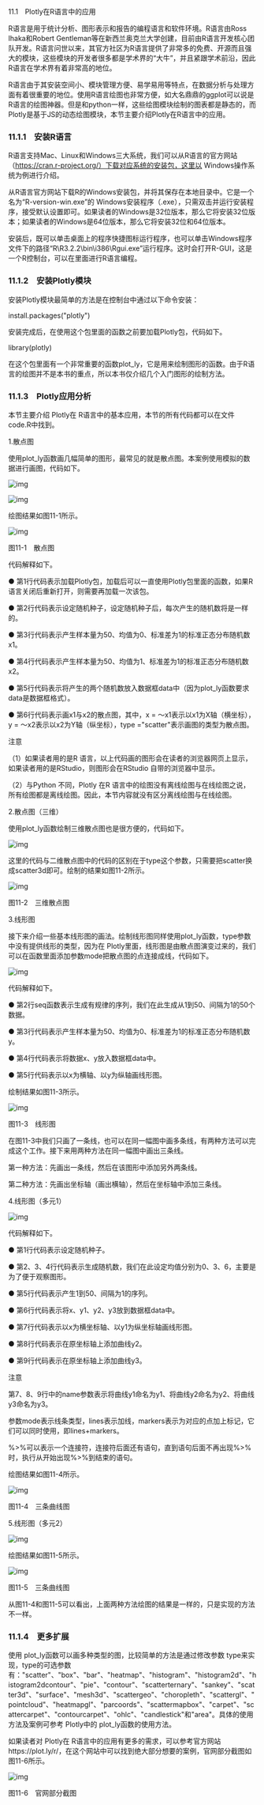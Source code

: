 11.1　Plotly在R语言中的应用

R语言是用于统计分析、图形表示和报告的编程语言和软件环境。R语言由Ross Ihaka和Robert Gentleman等在新西兰奥克兰大学创建，目前由R语言开发核心团队开发。R语言问世以来，其官方社区为R语言提供了非常多的免费、开源而且强大的模块，这些模块的开发者很多都是学术界的“大牛”，并且紧跟学术前沿，因此R语言在学术界有着非常高的地位。

R语言由于其安装空间小、模块管理方便、易学易用等特点，在数据分析与处理方面有着很重要的地位。使用R语言绘图也非常方便，如大名鼎鼎的ggplot可以说是R语言的绘图神器。但是和python一样，这些绘图模块绘制的图表都是静态的，而Plotly是基于JS的动态绘图模块，本节主要介绍Plotly在R语言中的应用。

### 11.1.1　安装R语言

R语言支持Mac、Linux和Windows三大系统，我们可以从R语言的官方网站（https://cran.r-project.org/）下载对应系统的安装包，这里以 Windows操作系统为例进行介绍。

从R语言官方网站下载R的Windows安装包，并将其保存在本地目录中。它是一个名为“R-version-win.exe”的 Windows安装程序（.exe），只需双击并运行安装程序，接受默认设置即可。如果读者的Windows是32位版本，那么它将安装32位版本；如果读者的Windows是64位版本，那么它将安装32位和64位版本。

安装后，既可以单击桌面上的程序快捷图标运行程序，也可以单击Windows程序文件下的路径“R\R3.2.2\bin\i386\Rgui.exe”运行程序。这时会打开R-GUI，这是一个R控制台，可以在里面进行R语言编程。

### 11.1.2　安装Plotly模块

安装Plotly模块最简单的方法是在控制台中通过以下命令安装：

install.packages("plotly")

安装完成后，在使用这个包里面的函数之前要加载Plotly包，代码如下。

library(plotly)

在这个包里面有一个非常重要的函数plot_ly，它是用来绘制图形的函数。由于R语言的绘图并不是本书的重点，所以本书仅介绍几个入门图形的绘制方法。

### 11.1.3　Plotly应用分析

本节主要介绍 Plotly在 R语言中的基本应用，本节的所有代码都可以在文件code.R中找到。

1.散点图

使用plot_ly函数画几幅简单的图形，最常见的就是散点图。本案例使用模拟的数据进行画图，代码如下。

![img](https://cdn.nlark.com/yuque/0/2022/jpeg/21473765/1644303627645-3e266a99-7ca8-4e81-bfe6-d459af614616.jpeg)

![img](https://cdn.nlark.com/yuque/0/2022/jpeg/21473765/1644303627999-5d77d118-e36e-44b9-8a9a-e8c5865daabc.jpeg)

绘图结果如图11-1所示。

![img](https://cdn.nlark.com/yuque/0/2022/jpeg/21473765/1644303628506-234cbc75-886e-434e-bd83-f52f2b73700a.jpeg)

图11-1　散点图

代码解释如下。

● 第1行代码表示加载Plotly包，加载后可以一直使用Plotly包里面的函数，如果R语言关闭后重新打开，则需要再加载一次该包。

● 第2行代码表示设定随机种子，设定随机种子后，每次产生的随机数将是一样的。

● 第3行代码表示产生样本量为50、均值为0、标准差为1的标准正态分布随机数x1。

● 第4行代码表示产生样本量为50、均值为1、标准差为1的标准正态分布随机数x2。

● 第5行代码表示将产生的两个随机数放入数据框data中（因为plot_ly函数要求data是数据框格式）。

● 第6行代码表示画x1与x2的散点图，其中，x = ～x1表示以x1为X轴（横坐标），y = ～x2表示以x2为Y轴（纵坐标），type ="scatter"表示画图的类型为散点图。

注意

（1）如果读者用的是R 语言，以上代码画的图形会在读者的浏览器网页上显示，如果读者用的是RStudio，则图形会在RStudio 自带的浏览器中显示。

（2）与Python 不同，Plotly 在R 语言中的绘图没有离线绘图与在线绘图之说，所有绘图都是离线绘图。因此，本节内容就没有区分离线绘图与在线绘图。

2.散点图（三维）

使用plot_ly函数绘制三维散点图也是很方便的，代码如下。

![img](https://cdn.nlark.com/yuque/0/2022/jpeg/21473765/1644303629052-847ee8a5-7e2d-4402-ba92-a61f5122ebb6.jpeg)

这里的代码与二维散点图中的代码的区别在于type这个参数，只需要把scatter换成scatter3d即可。绘制的结果如图11-2所示。

![img](https://cdn.nlark.com/yuque/0/2022/jpeg/21473765/1644303629616-d590d486-ac13-47d6-929a-9e11cf80f4ca.jpeg)

图11-2　三维散点图

3.线形图

接下来介绍一些基本线形图的画法。绘制线形图同样使用plot_ly函数，type参数中没有提供线形的类型，因为在 Plotly里面，线形图是由散点图演变过来的，我们可以在函数里面添加参数mode把散点图的点连接成线，代码如下。

![img](https://cdn.nlark.com/yuque/0/2022/jpeg/21473765/1644303630089-2a216b6d-33d3-4417-b55d-eda1b1245298.jpeg)

代码解释如下。

● 第2行seq函数表示生成有规律的序列，我们在此生成从1到50、间隔为1的50个数据。

● 第3行代码表示产生样本量为50、均值为0、标准差为1的标准正态分布随机数y。

● 第4行代码表示将数据x、y放入数据框data中。

● 第5行代码表示以x为横轴、以y为纵轴画线形图。

绘制结果如图11-3所示。

![img](https://cdn.nlark.com/yuque/0/2022/jpeg/21473765/1644303630595-0f24375e-f135-4c13-bd79-dbb01bfe0f49.jpeg)

图11-3　线形图

在图11-3中我们只画了一条线，也可以在同一幅图中画多条线，有两种方法可以完成这个工作。接下来用两种方法在同一幅图中画出三条线。

第一种方法：先画出一条线，然后在该图形中添加另外两条线。

第二种方法：先画出坐标轴（画出横轴），然后在坐标轴中添加三条线。

4.线形图（多元1）

![img](https://cdn.nlark.com/yuque/0/2022/jpeg/21473765/1644303631024-bc052e64-d861-4b10-b40a-f12148c9e3c0.jpeg)

代码解释如下。

● 第1行代码表示设定随机种子。

● 第2、3、4行代码表示生成随机数，我们在此设定均值分别为0、3、6，主要是为了便于观察图形。

● 第5行代码表示产生1到50、间隔为1的序列。

● 第6行代码表示将x、y1、y2、y3放到数据框data中。

● 第7行代码表示以x为横坐标轴、以y1为纵坐标轴画线形图。

● 第8行代码表示在原坐标轴上添加曲线y2。

● 第9行代码表示在原坐标轴上添加曲线y3。

注意

第7、8、9行中的name参数表示将曲线y1命名为y1、将曲线y2命名为y2、将曲线y3命名为y3。

参数mode表示线条类型，lines表示加线，markers表示为对应的点加上标记，它们可以同时使用，即lines+markers。

%>%可以表示一个连接符，连接符后面还有语句，直到语句后面不再出现%>%时，执行从开始出现%>%到结束的语句。

绘图结果如图11-4所示。

![img](https://cdn.nlark.com/yuque/0/2022/jpeg/21473765/1644303631350-d8c0629c-f3e5-4802-bd7a-de86b18271c5.jpeg)

图11-4　三条曲线图

5.线形图（多元2）

![img](https://cdn.nlark.com/yuque/0/2022/jpeg/21473765/1644303631718-7d317591-b189-41d0-8684-c258064b3bfb.jpeg)

绘图结果如图11-5所示。

![img](https://cdn.nlark.com/yuque/0/2022/jpeg/21473765/1644303632078-e8c77310-172a-446b-866c-df41ee5e564f.jpeg)

图11-5　三条曲线图

从图11-4和图11-5可以看出，上面两种方法绘图的结果是一样的，只是实现的方法不一样。

### 11.1.4　更多扩展

使用 plot_ly函数可以画多种类型的图，比较简单的方法是通过修改参数 type来实现，type的可选参数有："scatter"、"box"、"bar"、"heatmap"、"histogram"、"histogram2d"、"histogram2dcontour"、"pie"、"contour"、"scatterternary"、"sankey"、"scatter3d"、"surface"、"mesh3d"、"scattergeo"、"choropleth"、"scattergl"、"pointcloud"、"heatmapgl"、"parcoords"、"scattermapbox"、"carpet"、"scattercarpet"、"contourcarpet"、"ohlc"、"candlestick"和"area"。具体的使用方法及案例可参考 Plotly中的 plot_ly函数的使用方法。

如果读者对 Plotly在 R语言中的应用有更多的需求，可以参考官方网站https://plot.ly/r/，在这个网站中可以找到绝大部分想要的案例，官网部分截图如图11-6所示。

![img](https://cdn.nlark.com/yuque/0/2022/jpeg/21473765/1644303632357-79311d63-7c53-4d7f-9f70-add0d53d766f.jpeg)

图11-6　官网部分截图

